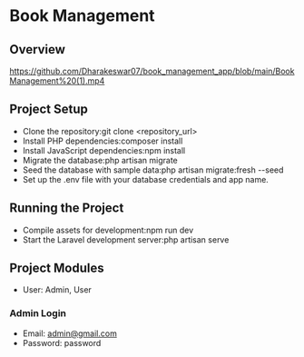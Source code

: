 # Book Management

## Overview

https://github.com/Dharakeswar07/book_management_app/blob/main/BookManagement%20(1).mp4

## Project Setup

- Clone the repository:git clone <repository_url>
- Install PHP dependencies:composer install
- Install JavaScript dependencies:npm install
- Migrate the database:php artisan migrate
- Seed the database with sample data:php artisan migrate:fresh --seed
- Set up the .env file with your database credentials and app name.
 
 ## Running the Project

- Compile assets for development:npm run dev
- Start the Laravel development server:php artisan serve

## Project Modules

- User: Admin, User

### Admin Login

- Email: admin@gmail.com
- Password: password

